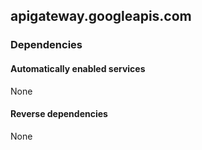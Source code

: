 ## apigateway.googleapis.com

### Dependencies

#### Automatically enabled services

None

#### Reverse dependencies

None
